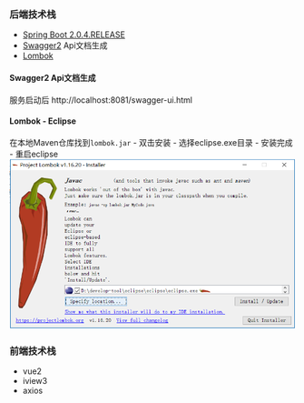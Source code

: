 ### 后端技术栈
  - [Spring Boot 2.0.4.RELEASE](https://docs.spring.io/spring-boot/docs/2.0.4.RELEASE/reference/htmlsingle/)
  - [Swagger2](https://github.com/Exrick/xmall/blob/master/study/Swagger2.md) Api文档生成
  - [Lombok](https://projectlombok.org/)


#### Swagger2 Api文档生成
服务启动后
http://localhost:8081/swagger-ui.html

#### Lombok - Eclipse
在本地Maven仓库找到`lombok.jar` - 双击安装 - 选择eclipse.exe目录 - 安装完成 - 重启eclipse
![enter image description here](https://raw.githubusercontent.com/yqxx/ttae/master/screenshot/%E5%BE%AE%E4%BF%A1%E6%88%AA%E5%9B%BE_20180831145800.png)


### 前端技术栈
- vue2
- iview3
- axios